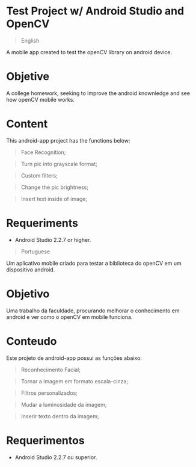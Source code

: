 # Test Project w/ Android Studio and OpenCV 

> English

A mobile app created to test the openCV library on android device.

# Objetive

A college homework, seeking to improve the android knownledge and see how openCV mobile works.

# Content

This android-app project has the functions below:

> Face Recognition;

> Turn pic into grayscale format;

> Custom filters;

> Change the pic brightness;

> Insert text inside of image;


# Requeriments

* Android Studio 2.2.7 or higher.

> Portuguese

Um aplicativo mobile criado para testar a biblioteca do openCV em um dispositivo android.

# Objetivo

Uma trabalho da faculdade, procurando melhorar o conhecimento em android e ver como o openCV em mobile funciona.

# Conteudo

Este projeto de android-app possui as funções abaixo:

> Reconhecimento Facial;

> Tornar a imagem em formato escala-cinza;

> Filtros personalizados;

> Mudar a luminosidade da imagem;

> Inserir texto dentro da imagem;

# Requerimentos

* Android Studio 2.2.7 ou superior.

